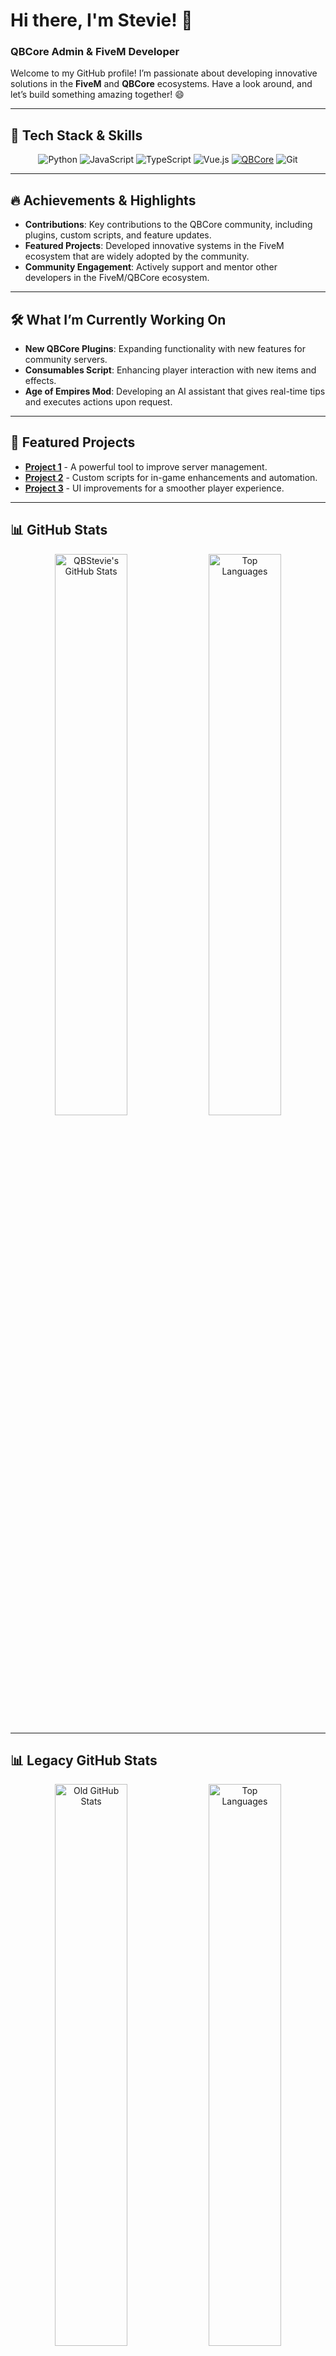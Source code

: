 # Hi there, I'm Stevie! 👋
### QBCore Admin & FiveM Developer

Welcome to my GitHub profile! I’m passionate about developing innovative solutions in the **FiveM** and **QBCore** ecosystems. Have a look around, and let’s build something amazing together! 😄

---

## 🔧 Tech Stack & Skills
<p align="center">
  <img src="https://img.shields.io/badge/-Python-3776AB?style=for-the-badge&logo=python&logoColor=white" alt="Python"/>
  <img src="https://img.shields.io/badge/-JavaScript-F7DF1E?style=for-the-badge&logo=javascript&logoColor=black" alt="JavaScript"/>
  <img src="https://img.shields.io/badge/-TypeScript-3178C6?style=for-the-badge&logo=typescript&logoColor=white" alt="TypeScript"/>
  <img src="https://img.shields.io/badge/-Vue.js-4FC08D?style=for-the-badge&logo=vue-dot-js&logoColor=white" alt="Vue.js"/>
  <a href="https://github.com/qbcore-framework"><img src="https://img.shields.io/badge/-QBCore-181717?style=for-the-badge&logo=fivem&logoColor=orange" alt="QBCore"/></a>
  <img src="https://img.shields.io/badge/-Git-F05032?style=for-the-badge&logo=git&logoColor=white" alt="Git"/>
</p>

---

## 🔥 Achievements & Highlights
- **Contributions**: Key contributions to the QBCore community, including plugins, custom scripts, and feature updates.
- **Featured Projects**: Developed innovative systems in the FiveM ecosystem that are widely adopted by the community.
- **Community Engagement**: Actively support and mentor other developers in the FiveM/QBCore ecosystem.

---

## 🛠 What I’m Currently Working On
- **New QBCore Plugins**: Expanding functionality with new features for community servers.
- **Consumables Script**: Enhancing player interaction with new items and effects.
- **Age of Empires Mod**: Developing an AI assistant that gives real-time tips and executes actions upon request.

---

## 🌟 Featured Projects
- **[Project 1](#)** - A powerful tool to improve server management.
- **[Project 2](#)** - Custom scripts for in-game enhancements and automation.
- **[Project 3](#)** - UI improvements for a smoother player experience.

---

## 📊 GitHub Stats
<p align="center">
  <img src="https://github-readme-stats.vercel.app/api?username=QBStevie&show_icons=true&theme=radical" alt="QBStevie's GitHub Stats" width="48%"/>
  <img src="https://github-readme-stats.vercel.app/api/top-langs/?username=QBStevie&layout=compact&theme=radical" alt="Top Languages" width="48%"/>
</p>

---

## 📊 Legacy GitHub Stats
<p align="center">
  <img src="https://github-readme-stats.vercel.app/api?username=irishstevie&theme=radical" alt="Old GitHub Stats" width="48%"/>
  <img src="https://github-readme-stats.vercel.app/api/top-langs/?username=irishstevie&layout=compact&theme=radical" alt="Top Languages" width="48%"/>
</p>

---

## 🌐 Connect with Me
<p align="center">
  <a href="https://github.com/QBStevie"><img src="https://img.shields.io/badge/-.irishStevie-1DA1F2?style=for-the-badge&logo=twitter&logoColor=white" alt="TikTok"/></a>
  <a href="mailto:irishstevie91@gmail.com"><img src="https://img.shields.io/badge/-Email-D14836?style=for-the-badge&logo=gmail&logoColor=white" alt="Email"/></a>
</p>

---

## 🌆 FiveM Cities I've Worked On
<p align="center">
  <a href="https://drill-uk.tebex.io">
    <img src="https://i.imgur.com/JAHrLVk.png" alt="Drill-UK" width="200">
  </a>
</p>
<p align="center">*And more coming soon...*</p>

---

Thanks for stopping by! Feel free to explore my repositories and reach out if you want to collaborate.
